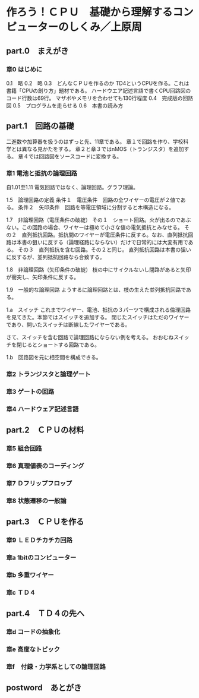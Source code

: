  # 作ろう！ＣＰＵ　基礎から理解するコンピューターのしくみ／上原周

 ## part.0　まえがき

 ### 章0 はじめに

0.1　略
0.2　略
0.3　どんなＣＰＵを作るのか
TD4というCPUを作る。これは書籍「CPUの創り方」題材である。
ハードウエア記述言語で書くCPU回路図のコード行数は69行。
マザボやメモリを合わせても130行程度
0.4　完成版の回路図
0.5　プログラムを走らせる
0.6　本書の読み方

 ## part.1　回路の基礎

二進数や加算器を扱うのはずっと先、11章である。
章１で回路を作り、学校科学とは異なる見かたをする。
章２と章３ではnMOS（トランジスタ）を追加する。
章４では回路図をソースコードに変換する。

 ### 章1 電池と抵抗の論理回路
自1.01至1.11
電気回路ではなく、論理回路。グラフ理論。

1.5　論理回路の定義
条件１　電圧条件　回路の全ワイヤーの電圧が２値である。
条件２　矢印条件　回路を等電圧領域に分割すると木構造になる。

1.7　非論理回路（電圧条件の破綻）
その１　ショート回路。火が出るのであぶない。この回路の場合、ワイヤーは極めて小さな値の電気抵抗とみなせる。
その２　直列抵抗回路。抵抗間のワイヤーが電圧条件に反する。なお、直列抵抗回路は本書の狙いに反する（論理経路にならない）だけで日常的には大変有用である。
その３　直列抵抗を含む回路。その２と同じ。
直列抵抗回路は本書の狙いに反するが、並列抵抗回路なら合致する。

1.8　非論理回路（矢印条件の破綻）
枝の中にサイクルないし閉路があると矢印が衝突し、矢印条件に反する。

1.9　一般的な論理回路
ようするに論理回路とは、枝の生えた並列抵抗回路である。

1.a　スイッチ
これまでワイヤー、電池、抵抗の３パーツで構成される倫理回路を見てきた。本節ではスイッチを追加する。
閉じたスイッチはただのワイヤーであり、開いたスイッチは断線したワイヤーである。

さて、スイッチを含む回路で論理回路にならない例を考える。
おおむねスイッチを閉じるとショートする回路である。

1.b　回路図を元に相空間を構成できる。


 ### 章2 トランジスタと論理ゲート

 ### 章3 ゲートの回路

 ### 章4 ハードウェア記述言語

 ## part.2　ＣＰＵの材料
 
 ### 章5 組合回路

 ### 章6 真理値表のコーディング

 ### 章7 Ｄフリップフロップ

 ### 章8 状態遷移の一般論

 ## part.3　ＣＰＵを作る

 ### 章9 ＬＥＤチカチカ回路

 ### 章a 1bitのコンピューター

 ### 章b 多重ワイヤー

 ### 章c ＴＤ４

 ## part.4　ＴＤ４の先へ

 ### 章d コードの抽象化

 ### 章e 高度なトピック

 ### 章f　付録・力学系としての論理回路

 ## postword　あとがき
 

